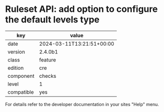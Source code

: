 [//]: # (werk v2)
# Ruleset API: add option to configure the default levels type

key        | value
---------- | ---
date       | 2024-03-11T13:21:51+00:00
version    | 2.4.0b1
class      | feature
edition    | cre
component  | checks
level      | 1
compatible | yes

For details refer to the developer documentation in your sites "Help" menu.
